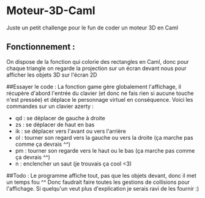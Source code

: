 # Moteur-3D-Caml
Juste un petit challenge pour le fun de coder un moteur 3D en Caml

## Fonctionnement :
On dispose de la fonction qui colorie des rectangles en Caml, donc pour chaque triangle on regarde la projection sur un écran devant nous pour afficher les objets 3D sur l'écran 2D

##Essayer le code :
La fonction game gère globalement l'affichage, il récupère d'abord l'entrée du clavier (et donc ne fais rien si aucune touche n'est pressée) et déplace le personnage virtuel en conséquence. Voici les commandes sur un clavier azerty :
+ qd : se déplacer de gauche à droite
+ zs : se déplacer de haut en bas
+ ik : se déplacer vers l'avant ou vers l'arrière
+ ol : tourner son regard vers la gauche ou vers la droite (ça marche pas comme ça devrais ^^)
+ pm : tourner son regarde vers le haut ou le bas (ça marche pas comme ça devrais ^^)
+ n : enclencher un saut (je trouvais ça cool <3)

##Todo :
Le programme affiche tout, pas que les objets devant, donc il met un temps fou ^^
Donc faudrait faire toutes les gestions de collisions pour l'affichage.
Si quelqu'un veut plus d'explication je serais ravi de les fournir :)
